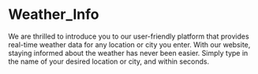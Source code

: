 # Weather_Info
We are thrilled to introduce you to our user-friendly platform that provides real-time weather data for any location or city you enter.  With our website, staying informed about the weather has never been easier. Simply type in the name of your desired location or city, and within seconds.
